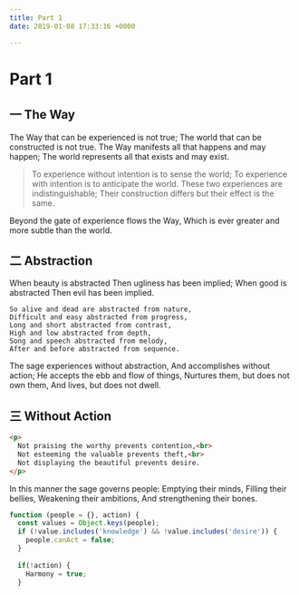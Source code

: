 ```yaml
---
title: Part 1
date: 2019-01-08 17:33:16 +0000

---
```

# Part 1

## 一 The Way

The Way that can be experienced is not true;
The world that can be constructed is not true.
The Way manifests all that happens and may happen;
The world represents all that exists and may exist.

> To experience without intention is to sense the world;
> To experience with intention is to anticipate the world.
> These two experiences are indistinguishable;
> Their construction differs but their effect is the same.

Beyond the gate of experience flows the Way,
Which is ever greater and more subtle than the world.

## 二 Abstraction

When beauty is abstracted
Then ugliness has been implied;
When good is abstracted
Then evil has been implied.

```text
So alive and dead are abstracted from nature,
Difficult and easy abstracted from progress,
Long and short abstracted from contrast,
High and low abstracted from depth,
Song and speech abstracted from melody,
After and before abstracted from sequence.
```

The sage experiences without abstraction,
And accomplishes without action;
He accepts the ebb and flow of things,
Nurtures them, but does not own them,
And lives, but does not dwell.

## 三 Without Action

```html
<p>
  Not praising the worthy prevents contention,<br>
  Not esteeming the valuable prevents theft,<br>
  Not displaying the beautiful prevents desire.
</p>
```

In this manner the sage governs people:
Emptying their minds,
Filling their bellies,
Weakening their ambitions,
And strengthening their bones.

```javascript
function (people = {}, action) {
  const values = Object.keys(people);
  if (!value.includes('knowledge') && !value.includes('desire')) {
    people.canAct = false;
  }
  
  if(!action) {
    Harmony = true;
  }
```
